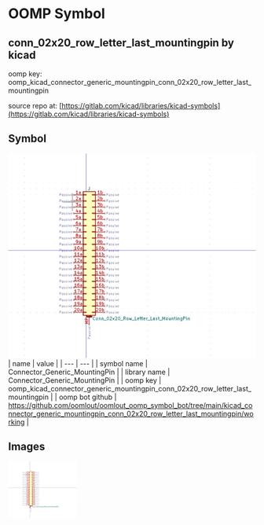 # OOMP Symbol  
## conn_02x20_row_letter_last_mountingpin  by kicad  
  
oomp key: oomp_kicad_connector_generic_mountingpin_conn_02x20_row_letter_last_mountingpin  
  
source repo at: [https://gitlab.com/kicad/libraries/kicad-symbols](https://gitlab.com/kicad/libraries/kicad-symbols)  
## Symbol  
  
[![working.png](working_600.png)](working.png)  
| name | value | 
| --- | --- | 
| symbol name | Connector_Generic_MountingPin | 
| library name | Connector_Generic_MountingPin | 
| oomp key | oomp_kicad_connector_generic_mountingpin_conn_02x20_row_letter_last_mountingpin | 
| oomp bot github | https://github.com/oomlout/oomlout_oomp_symbol_bot/tree/main/kicad_connector_generic_mountingpin_conn_02x20_row_letter_last_mountingpin/working | 
## Images  
  
[![working.png](working_140.png)](working.png)  
